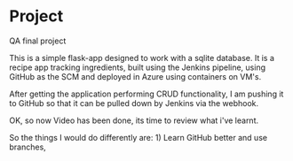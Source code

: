 # Project
QA final project

This is a simple flask-app designed to work with a sqlite database.  It is a recipe app tracking ingredients, built using the Jenkins pipeline, using GitHub as the SCM and deployed in Azure using containers on VM's.

After getting the application performing CRUD functionality, I am pushing it to GitHub so that it can be pulled down by Jenkins via the webhook.

OK, so now Video has been done, its time to review what i've learnt.

So the things I would do differently are: 1) Learn GitHub better and use branches,

